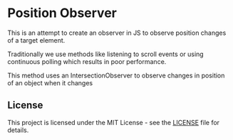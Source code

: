 # Position Observer

This is an attempt to create an observer in JS to observe position changes of a target element.

Traditionally we use methods like listening to scroll events or using continuous polling which
results in poor performance.

This method uses an IntersectionObserver to observe changes in position of an object when it changes

## License

This project is licensed under the MIT License - see the [LICENSE](./LICENSE) file for details.

